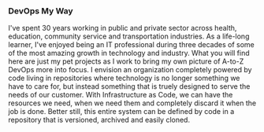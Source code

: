 ### DevOps My Way
I've spent 30 years working in public and private sector across health, education, community service and transportation industries.  As a life-long learner, I've enjoyed being an IT professional during three decades of some of the most amazing growth in technology and industry.  What you will find here are just my pet projects as I work to bring my own picture of A-to-Z DevOps more into focus.  I envision an organization completely powered by code living in repositories where technology is no longer something we have to care for, but instead something that is truely designed to serve the needs of our customer.  With Infrastructure as Code, we can have the resources we need, when we need them and completely discard it when the job is done.  Better still, this entire system can be defined by code in a repository that is versioned, archived and easily cloned.

<!--
**JamesCaldwellJr/JamesCaldwellJr** is a ✨ _special_ ✨ repository because its `README.md` (this file) appears on your GitHub profile.

Here are some ideas to get you started:

- 🔭 I’m currently working on ...
- 🌱 I’m currently learning ...
- 👯 I’m looking to collaborate on ...
- 🤔 I’m looking for help with ...
- 💬 Ask me about ...
- 📫 How to reach me: ...
- 😄 Pronouns: ...
- ⚡ Fun fact: ...
-->
